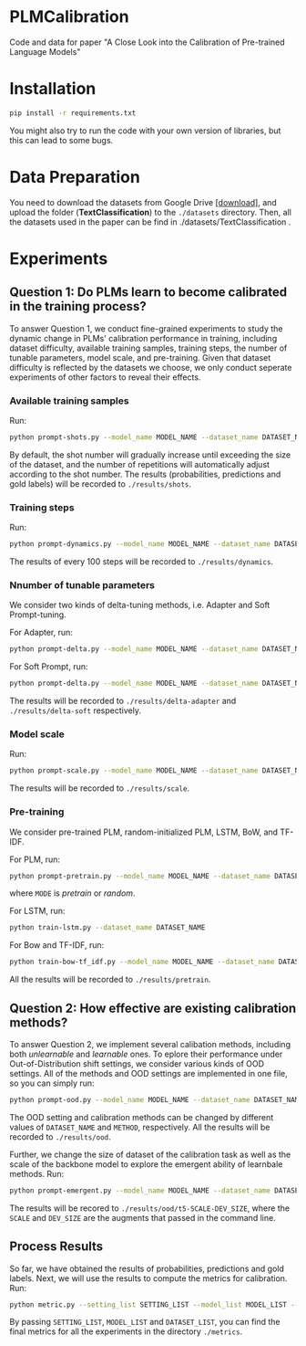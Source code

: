 # PLMCalibration

Code and data for paper "A Close Look into the Calibration of Pre-trained Language Models"



# Installation

```sh
pip install -r requirements.txt
```

You might also try to run the code with your own version of libraries, but this can lead to some bugs.



# Data Preparation

You need to download the datasets from Google Drive [[download]](https://drive.google.com/file/d/1738RctASgLd-vRIGxo4ytZFR3Kpb5nU0/view?usp=share_link "downlaod datasets from Google Drive"), and upload the folder (**TextClassification**) to the `./datasets` directory. Then, all the datasets used in the paper can be find in ./datasets/TextClassification .



# Experiments

## Question 1: Do PLMs learn to become calibrated in the training process?

To answer Question 1, we conduct fine-grained experiments to study the dynamic change in PLMs' calibration performance in training, including dataset difficulty, available training samples, training steps, the number of tunable parameters, model scale, and pre-training. Given that dataset difficulty is reflected by the datasets we choose, we only conduct seperate experiments of other factors to reveal their effects.


### Available training samples

Run:

```sh
python prompt-shots.py --model_name MODEL_NAME --dataset_name DATASET_NAME --repeats REPEATS --shots SHOTS
```

By default, the shot number will gradually increase until exceeding the size of the dataset, and the number of repetitions will automatically adjust according to the shot number. The results (probabilities, predictions and gold labels) will be recorded to `./results/shots`.


### Training steps

Run:

```sh
python prompt-dynamics.py --model_name MODEL_NAME --dataset_name DATASET_NAME
```

The results of every 100 steps will be recorded to `./results/dynamics`.


### Nnumber of tunable parameters

We consider two kinds of delta-tuning methods, i.e. Adapter and Soft Prompt-tuning.

For Adapter, run:

```sh
python prompt-delta.py --model_name MODEL_NAME --dataset_name DATASET_NAME --method adapter --parameter PARAMETER
```


For Soft Prompt, run:

```sh
python prompt-delta.py --model_name MODEL_NAME --dataset_name DATASET_NAME --method soft --parameter PARAMETER
```

The results will be recorded to `./results/delta-adapter` and `./results/delta-soft` respectively.


### Model scale

Run:

```sh
python prompt-scale.py --model_name MODEL_NAME --dataset_name DATASET_NAME --scale SCALE
```

The results will be recorded to `./results/scale`.



### Pre-training

We consider pre-trained PLM, random-initialized PLM, LSTM, BoW, and TF-IDF.

For PLM, run:

```sh
python prompt-pretrain.py --model_name MODEL_NAME --dataset_name DATASET_NAME --mode MODE
```

where `MODE` is *pretrain* or *random*.

For LSTM, run:

```sh
python train-lstm.py --dataset_name DATASET_NAME
```

For Bow and TF-IDF, run:

```sh
python train-bow-tf_idf.py --model_name MODEL_NAME --dataset_name DATASET_NAME
```

All the results will be recorded to `./results/pretrain`.




## Question 2: How effective are existing calibration methods?

To answer Question 2, we implement several calibation methods, including both *unlearnable* and *learnable* ones. To eplore their performance under Out-of-Distribution shift settings, we consider various kinds of OOD settings. All of the methods and OOD settings are implemented in one file, so you can simply run: 

```sh
python prompt-ood.py --model_name MODEL_NAME --dataset_name DATASET_NAME --method METHOD
```

The OOD setting and calibration methods can be changed by different values of `DATASET_NAME` and `METHOD`, respectively. All the results will be recorded to `./results/ood`.


Further, we change the size of dataset of the calibration task as well as the scale of the backbone model to explore the emergent ability of learnbale methods. Run:

```sh
python prompt-emergent.py --model_name MODEL_NAME --dataset_name DATASET_NAME --method METHOD --scale SCALE --dev_size DEV_SIZE
```

The results will be recored to `./results/ood/t5-SCALE-DEV_SIZE`, where the `SCALE` and `DEV_SIZE` are the augments that passed in the command line.


## Process Results

So far, we have obtained the results of probabilities, predictions and gold labels. Next, we will use the results to compute the metrics for calibration. Run:

```sh
python metric.py --setting_list SETTING_LIST --model_list MODEL_LIST --dataset_list DATASET_LIST
```

By passing `SETTING_LIST`, `MODEL_LIST` and `DATASET_LIST`, you can find the final metrics for all the experiments in the directory `./metrics`.
